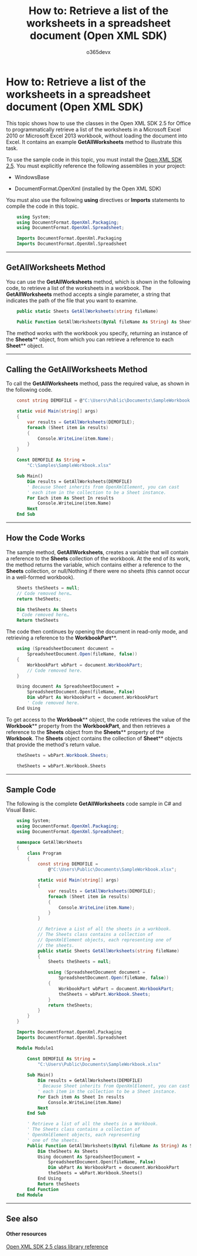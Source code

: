 ﻿---
ms.prod: OPENXML
api_name:
- Microsoft.Office.DocumentFormat.OpenXML.Packaging
api_type:
- schema
ms.assetid: a0c1e144-2080-4470-bd4b-ed98f1399374
title: 'How to: Retrieve a list of the worksheets in a spreadsheet document (Open XML SDK)'
ms.suite: office
ms.technology: open-xml
ms.author: o365devx
author: o365devx
ms.topic: conceptual
ms.date: 11/01/2017
---
# How to: Retrieve a list of the worksheets in a spreadsheet document (Open XML SDK)

This topic shows how to use the classes in the Open XML SDK 2.5 for
Office to programmatically retrieve a list of the worksheets in a
Microsoft Excel 2010 or Microsoft Excel 2013 workbook, without loading
the document into Excel. It contains an example **GetAllWorksheets** method to illustrate this task.

To use the sample code in this topic, you must install the [Open XML SDK 2.5](http://www.microsoft.com/en-us/download/details.aspx?id=30425). You
must explicitly reference the following assemblies in your project:

-   WindowsBase

-   DocumentFormat.OpenXml (installed by the Open XML SDK)

You must also use the following **using**
directives or **Imports** statements to compile
the code in this topic.

```csharp
    using System;
    using DocumentFormat.OpenXml.Packaging;
    using DocumentFormat.OpenXml.Spreadsheet;
```

```vb
    Imports DocumentFormat.OpenXml.Packaging
    Imports DocumentFormat.OpenXml.Spreadsheet
```

--------------------------------------------------------------------------------
## GetAllWorksheets Method 
You can use the **GetAllWorksheets** method,
which is shown in the following code, to retrieve a list of the
worksheets in a workbook. The **GetAllWorksheets** method accepts a single
parameter, a string that indicates the path of the file that you want to
examine.

```csharp
    public static Sheets GetAllWorksheets(string fileName)
```

```vb
    Public Function GetAllWorksheets(ByVal fileName As String) As Sheets
```

The method works with the workbook you specify, returning an instance of
the <span sdata="cer"
target="T:DocumentFormat.OpenXml.Spreadsheet.Sheets">**Sheets**** object, from which you can retrieve
a reference to each <span sdata="cer"
target="T:DocumentFormat.OpenXml.Spreadsheet.Sheet">**Sheet**** object.


--------------------------------------------------------------------------------
## Calling the GetAllWorksheets Method 
To call the **GetAllWorksheets** method, pass
the required value, as shown in the following code.

```csharp
    const string DEMOFILE = @"C:\Users\Public\Documents\SampleWorkbook.xlsx";

    static void Main(string[] args)
    {
        var results = GetAllWorksheets(DEMOFILE);
        foreach (Sheet item in results)
        {
            Console.WriteLine(item.Name);
        }
    }
```

```vb
    Const DEMOFILE As String = 
        "C:\Samples\SampleWorkbook.xlsx"

    Sub Main()
        Dim results = GetAllWorksheets(DEMOFILE)
        ' Because Sheet inherits from OpenXmlElement, you can cast
        ' each item in the collection to be a Sheet instance.
        For Each item As Sheet In results
            Console.WriteLine(item.Name)
        Next
    End Sub
```

--------------------------------------------------------------------------------
## How the Code Works 
The sample method, **GetAllWorksheets**,
creates a variable that will contain a reference to the **Sheets** collection of the workbook. At the end of
its work, the method returns the variable, which contains either a
reference to the **Sheets** collection, or
null/Nothing if there were no sheets (this cannot occur in a well-formed
workbook).

```csharp
    Sheets theSheets = null;
    // Code removed here…
    return theSheets;
```

```vb
    Dim theSheets As Sheets
    ' Code removed here…
    Return theSheets
```

The code then continues by opening the document in read-only mode, and
retrieving a reference to the <span sdata="cer"
target="P:DocumentFormat.OpenXml.Packaging.SpreadsheetDocument.WorkbookPart">**WorkbookPart****.

```csharp
    using (SpreadsheetDocument document = 
        SpreadsheetDocument.Open(fileName, false))
    {
        WorkbookPart wbPart = document.WorkbookPart;
        // Code removed here.
    }
```

```vb
    Using document As SpreadsheetDocument = 
        SpreadsheetDocument.Open(fileName, False)
        Dim wbPart As WorkbookPart = document.WorkbookPart
        ' Code removed here.
    End Using
```

To get access to the <span sdata="cer"
target="T:DocumentFormat.OpenXml.Spreadsheet.Workbook">**Workbook**** object, the code retrieves the
value of the <span sdata="cer"
target="P:DocumentFormat.OpenXml.Packaging.WorkbookPart.Workbook">**Workbook**** property from the **WorkbookPart**, and then retrieves a reference to
the **Sheets** object from the <span
sdata="cer"
target="P:DocumentFormat.OpenXml.Spreadsheet.Workbook.Sheets">**Sheets**** property of the **Workbook**. The **Sheets**
object contains the collection of <span sdata="cer"
target="T:DocumentFormat.OpenXml.Spreadsheet.Sheet">**Sheet**** objects that provide the method's
return value.

```csharp
    theSheets = wbPart.Workbook.Sheets;
```

```vb
    theSheets = wbPart.Workbook.Sheets
```

--------------------------------------------------------------------------------
## Sample Code 
The following is the complete **GetAllWorksheets** code sample in C\# and Visual
Basic.

```csharp
    using System;
    using DocumentFormat.OpenXml.Packaging;
    using DocumentFormat.OpenXml.Spreadsheet;

    namespace GetAllWorkheets
    {
        class Program
        {
            const string DEMOFILE = 
                @"C:\Users\Public\Documents\SampleWorkbook.xlsx";

            static void Main(string[] args)
            {
                var results = GetAllWorksheets(DEMOFILE);
                foreach (Sheet item in results)
                {
                    Console.WriteLine(item.Name);
                }
            }

            // Retrieve a List of all the sheets in a workbook.
            // The Sheets class contains a collection of 
            // OpenXmlElement objects, each representing one of 
            // the sheets.
            public static Sheets GetAllWorksheets(string fileName)
            {
                Sheets theSheets = null;

                using (SpreadsheetDocument document = 
                    SpreadsheetDocument.Open(fileName, false))
                {
                    WorkbookPart wbPart = document.WorkbookPart;
                    theSheets = wbPart.Workbook.Sheets;
                }
                return theSheets;
            }
        }
    }
```

```vb
    Imports DocumentFormat.OpenXml.Packaging
    Imports DocumentFormat.OpenXml.Spreadsheet

    Module Module1

        Const DEMOFILE As String = 
            "C:\Users\Public\Documents\SampleWorkbook.xlsx"
        
        Sub Main()
            Dim results = GetAllWorksheets(DEMOFILE)
            ' Because Sheet inherits from OpenXmlElement, you can cast
            ' each item in the collection to be a Sheet instance.
            For Each item As Sheet In results
                Console.WriteLine(item.Name)
            Next
        End Sub

        ' Retrieve a list of all the sheets in a Workbook.
        ' The Sheets class contains a collection of 
        ' OpenXmlElement objects, each representing 
        ' one of the sheets.
        Public Function GetAllWorksheets(ByVal fileName As String) As Sheets
            Dim theSheets As Sheets
            Using document As SpreadsheetDocument = 
                SpreadsheetDocument.Open(fileName, False)
                Dim wbPart As WorkbookPart = document.WorkbookPart
                theSheets = wbPart.Workbook.Sheets()
            End Using
            Return theSheets
        End Function
    End Module
```

--------------------------------------------------------------------------------
## See also
#### Other resources

[Open XML SDK 2.5 class library reference](http://msdn.microsoft.com/library/36c8a76e-ce1b-5959-7e85-5d77db7f46d6(Office.15).aspx)

